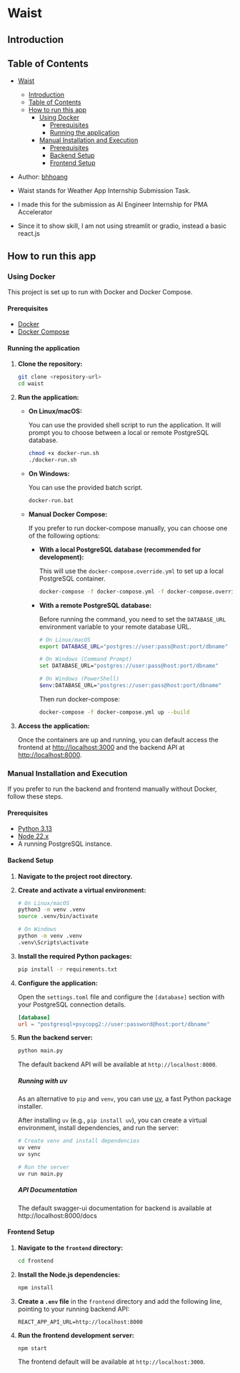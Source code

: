 # Waist
## Introduction

## Table of Contents

- [Waist](#waist)
  - [Introduction](#introduction)
  - [Table of Contents](#table-of-contents)
  - [How to run this app](#how-to-run-this-app)
    - [Using Docker](#using-docker)
      - [Prerequisites](#prerequisites)
      - [Running the application](#running-the-application)
    - [Manual Installation and Execution](#manual-installation-and-execution)
      - [Prerequisites](#prerequisites-1)
      - [Backend Setup](#backend-setup)
      - [Frontend Setup](#frontend-setup)

- Author: [bhhoang](https://github.com/bhhoang)
- Waist stands for Weather App Internship Submission Task. 
- I made this for the submission as AI Engineer Internship for PMA Accelerator
- Since it to show skill, I am not using streamlit or gradio, instead a basic react.js
## How to run this app

### Using Docker

This project is set up to run with Docker and Docker Compose.

#### Prerequisites

*   [Docker](https://docs.docker.com/get-docker/)
*   [Docker Compose](https://docs.docker.com/compose/install/)

#### Running the application

1.  **Clone the repository:**

    ```bash
    git clone <repository-url>
    cd waist
    ```

2.  **Run the application:**

    *   **On Linux/macOS:**

        You can use the provided shell script to run the application. It will prompt you to choose between a local or remote PostgreSQL database.

        ```bash
        chmod +x docker-run.sh
        ./docker-run.sh
        ```

    *   **On Windows:**

        You can use the provided batch script.

        ```bash
        docker-run.bat
        ```

    *   **Manual Docker Compose:**

        If you prefer to run docker-compose manually, you can choose one of the following options:

        *   **With a local PostgreSQL database (recommended for development):**

            This will use the `docker-compose.override.yml` to set up a local PostgreSQL container.

            ```bash
            docker-compose -f docker-compose.yml -f docker-compose.override.yml up --build
            ```

        *   **With a remote PostgreSQL database:**

            Before running the command, you need to set the `DATABASE_URL` environment variable to your remote database URL.

            ```bash
            # On Linux/macOS
            export DATABASE_URL="postgres://user:pass@host:port/dbname"

            # On Windows (Command Prompt)
            set DATABASE_URL="postgres://user:pass@host:port/dbname"

            # On Windows (PowerShell)
            $env:DATABASE_URL="postgres://user:pass@host:port/dbname"
            ```

            Then run docker-compose:

            ```bash
            docker-compose -f docker-compose.yml up --build
            ```

3.  **Access the application:**

    Once the containers are up and running, you can default access the frontend at [http://localhost:3000](http://localhost:3000) and the backend API at [http://localhost:8000](http://localhost:8000).

### Manual Installation and Execution

If you prefer to run the backend and frontend manually without Docker, follow these steps.

#### Prerequisites

*   [Python 3.13](https://www.python.org/downloads/)
*   [Node 22.x](https://nodejs.org/en/download/)
*   A running PostgreSQL instance.

#### Backend Setup

1.  **Navigate to the project root directory.**

2.  **Create and activate a virtual environment:**

    ```bash
    # On Linux/macOS
    python3 -m venv .venv
    source .venv/bin/activate

    # On Windows
    python -m venv .venv
    .venv\Scripts\activate
    ```

3.  **Install the required Python packages:**

    ```bash
    pip install -r requirements.txt
    ```

4.  **Configure the application:**

    Open the `settings.toml` file and configure the `[database]` section with your PostgreSQL connection details.

    ```toml
    [database]
    url = "postgresql+psycopg2://user:password@host:port/dbname"
    ```

5.  **Run the backend server:**

    ```bash
    python main.py
    ```

    The default backend API will be available at `http://localhost:8000`.

    ##### Running with uv
    As an alternative to `pip` and `venv`, you can use [uv](https://docs.astral.sh/uv/), a fast Python package installer.

    After installing `uv` (e.g., `pip install uv`), you can create a virtual environment, install dependencies, and run the server:
    ```bash
    # Create venv and install dependencies
    uv venv
    uv sync

    # Run the server
    uv run main.py
    ```

    ##### API Documentation
    The default swagger-ui documentation for backend is available at http://localhost:8000/docs


#### Frontend Setup

1.  **Navigate to the `frontend` directory:**

    ```bash
    cd frontend
    ```

2.  **Install the Node.js dependencies:**

    ```bash
    npm install
    ```

3.  **Create a `.env` file** in the `frontend` directory and add the following line, pointing to your running backend API:

    ```
    REACT_APP_API_URL=http://localhost:8000
    ```

4.  **Run the frontend development server:**

    ```bash
    npm start
    ```

    The frontend default will be available at `http://localhost:3000`.
